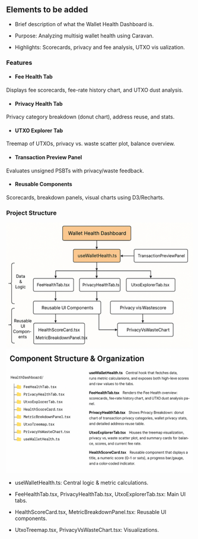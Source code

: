 ## Elements to be added

- Brief description of what the Wallet Health Dashboard is.

- Purpose: Analyzing multisig wallet health using Caravan.

- Highlights: Scorecards, privacy and fee analysis, UTXO vis ualization.

### Features

- #### Fee Health Tab

Displays fee scorecards, fee-rate history chart, and UTXO dust analysis.

- #### Privacy Health Tab

Privacy category breakdown (donut chart), address reuse, and stats.

- #### UTXO Explorer Tab

Treemap of UTXOs, privacy vs. waste scatter plot, balance overview.

- #### Transaction Preview Panel

Evaluates unsigned PSBTs with privacy/waste feedback.

- #### Reusable Components

Scorecards, breakdown panels, visual charts using D3/Recharts.

### Project Structure

![](../images/struct-2.png)
![Waste Metrices](../images/comp_struct.png)

- useWalletHealth.ts: Central logic & metric calculations.

- FeeHealthTab.tsx, PrivacyHealthTab.tsx, UtxoExplorerTab.tsx: Main UI tabs.

- HealthScoreCard.tsx, MetricBreakdownPanel.tsx: Reusable UI components.

- UtxoTreemap.tsx, PrivacyVsWasteChart.tsx: Visualizations.
